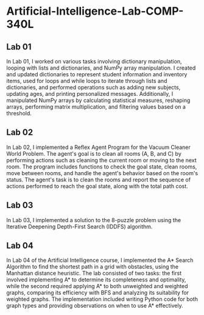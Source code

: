 # Artificial-Intelligence-Lab-COMP-340L

## Lab 01

In Lab 01, I worked on various tasks involving dictionary manipulation, looping with lists and dictionaries, and NumPy array manipulation. I created and updated dictionaries to represent student information and inventory items, used for loops and while loops to iterate through lists and dictionaries, and performed operations such as adding new subjects, updating ages, and printing personalized messages. Additionally, I manipulated NumPy arrays by calculating statistical measures, reshaping arrays, performing matrix multiplication, and filtering values based on a threshold.

## Lab 02

In Lab 02, I implemented a Reflex Agent Program for the Vacuum Cleaner World Problem. The agent's goal is to clean all rooms (A, B, and C) by performing actions such as cleaning the current room or moving to the next room. The program includes functions to check the goal state, clean rooms, move between rooms, and handle the agent's behavior based on the room's status. The agent's task is to clean the rooms and report the sequence of actions performed to reach the goal state, along with the total path cost.

## Lab 03

In Lab 03, I implemented a solution to the 8-puzzle problem using the Iterative Deepening Depth-First Search (IDDFS) algorithm.

## Lab 04

In Lab 04 of the Artificial Intelligence course, I implemented the A* Search Algorithm to find the shortest path in a grid with obstacles, using the Manhattan distance heuristic. The lab consisted of two tasks: the first involved implementing A* to determine its completeness and optimality, while the second required applying A* to both unweighted and weighted graphs, comparing its efficiency with BFS and analyzing its suitability for weighted graphs. The implementation included writing Python code for both graph types and providing observations on when to use A* effectively.